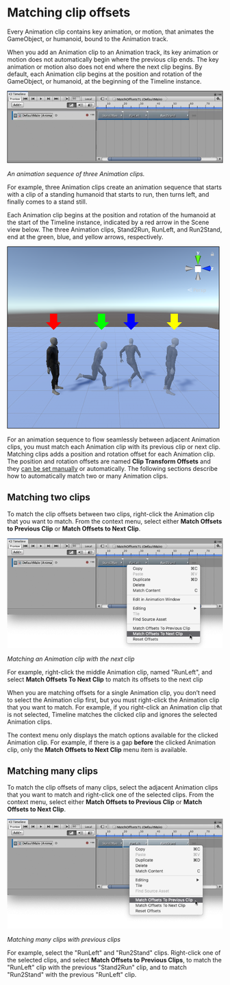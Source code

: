 # Matching clip offsets

Every Animation clip contains key animation, or motion, that animates the GameObject, or humanoid, bound to the
Animation track.

When you add an Animation clip to an Animation track, its key animation or motion does not automatically begin where the
previous clip ends. The key animation or motion also does not end where the next clip begins. By default, each Animation
clip begins at the position and rotation of the GameObject, or humanoid, at the beginning of the Timeline instance.

![An animation sequence of three Animation clips.](images/timeline_match_prematch_clips.png)

_An animation sequence of three Animation clips._

For example, three Animation clips create an animation sequence that starts with a clip of a standing humanoid that
starts to run, then turns left, and finally comes to a stand still.

Each Animation clip begins at the position and rotation of the humanoid at the start of the Timeline instance, indicated
by a red arrow in the Scene view below. The three Animation clips, Stand2Run, RunLeft, and Run2Stand, end at the green,
blue, and yellow arrows, respectively.

![](images/timeline_match_prematch_scene.png)

For an animation sequence to flow seamlessly between adjacent Animation clips, you must match each Animation clip with
its previous clip or next clip. Matching clips adds a position and rotation offset for each Animation clip. The position
and rotation offsets are named **Clip Transform Offsets** and they [can be set manually](insp_clp_anim_plyb.md) or
automatically. The following sections describe how to automatically match two or many Animation clips.

## Matching two clips

To match the clip offsets between two clips, right-click the Animation clip that you want to match. From the context
menu, select either **Match Offsets to Previous Clip** or **Match Offsets to Next Clip**.

![Matching an Animation clip with the next clip](images/timeline_match_clip_two.png)

_Matching an Animation clip with the next clip_

For example, right-click the middle Animation clip, named "RunLeft", and select **Match Offsets To Next Clip** to match
its offsets to the next clip

When you are matching offsets for a single Animation clip, you don’t need to select the Animation clip first, but you
must right-click the Animation clip that you want to match. For example, if you right-click an Animation clip that is
not selected, Timeline matches the clicked clip and ignores the selected Animation clips.

The context menu only displays the match options available for the clicked Animation clip. For example, if there is a
gap **before** the clicked Animation clip, only the **Match Offsets to Next Clip** menu item is available.

## Matching many clips

To match the clip offsets of many clips, select the adjacent Animation clips that you want to match and right-click one
of the selected clips. From the context menu, select either **Match Offsets to Previous Clip** or **Match Offsets to
Next Clip**.

![Matching many clips with previous clips](images/timeline_match_clip_many.png)

_Matching many clips with previous clips_

For example, select the "RunLeft" and "Run2Stand" clips. Right-click one of the selected clips, and select **Match
Offsets to Previous Clips**, to match the "RunLeft" clip with the previous "Stand2Run" clip, and to match "Run2Stand"
with the previous "RunLeft" clip.

